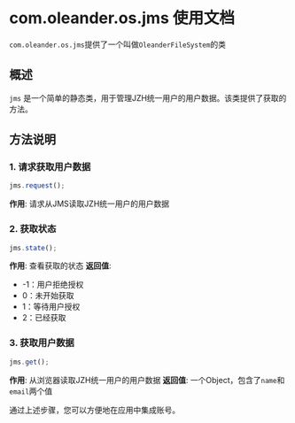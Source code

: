 # com.oleander.os.jms 使用文档

`com.oleander.os.jms`提供了一个叫做`OleanderFileSystem`的类

## 概述
`jms` 是一个简单的静态类，用于管理JZH统一用户的用户数据。该类提供了获取的方法。

## 方法说明

### 1. 请求获取用户数据
```javascript
jms.request();
```
**作用**: 请求从JMS读取JZH统一用户的用户数据

### 2. 获取状态
```javascript
jms.state();
```
**作用**: 查看获取的状态
**返回值**:
* -1：用户拒绝授权
* 0：未开始获取
* 1：等待用户授权
* 2：已经获取

### 3. 获取用户数据
```javascript
jms.get();
```
**作用**: 从浏览器读取JZH统一用户的用户数据
**返回值**: 一个Object，包含了`name`和`email`两个值

通过上述步骤，您可以方便地在应用中集成账号。
